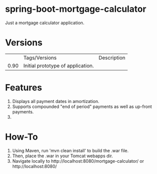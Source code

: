 # spring-boot-mortgage-calculator
Just a mortgage calculator application.

# Versions
<table>
<th><td>Tags/Versions</td><td>Description</td></th>
<tr><td>0.90</td><td>Initial prototype of application.</td></tr>
</table>

# Features

1. Displays all payment dates in amortization.
2. Supports compounded "end of period" payments as well as up-front payments.
3.

# How-To

1. Using Maven, run 'mvn clean install' to build the .war file.
2. Then, place the .war in your Tomcat webapps dir.
3. Navigate locally to http://localhost:8080/mortgage-calculator/ or http://localhost:8080/

